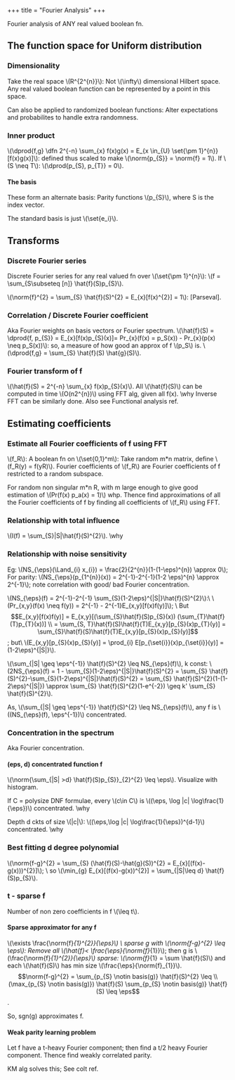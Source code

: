 +++
title = "Fourier Analysis"
+++

Fourier analysis of ANY real valued boolean fn. 

## The function space for Uniform distribution
### Dimensionality
Take the real space \\(R^{2^{n}}\\): Not \\(\infty\\) dimensional Hilbert space. Any real valued boolean function can be represented by a point in this space.

Can also be applied to randomized boolean functions: Alter expectations and probabilites to handle extra randomness.

### Inner product
\\(\dprod{f,g} \dfn 2^{-n} \sum_{x} f(x)g(x) = E_{x \in_{U} \set{\pm 1}^{n}}[f(x)g(x)]\\): defined thus scaled to make \\(\norm{p_{S}} = \norm{f} = 1\\). If \\(S \neq T\\): \\(\dprod{p_{S}, p_{T}} = 0\\).

#### The basis
These form an alternate basis: Parity functions \\(p_{S}\\), where S is the index vector.

The standard basis is just \\(\set{e_i}\\).

## Transforms
### Discrete Fourier series
Discrete Fourier series for any real valued fn over \\(\set{\pm 1}^{n}\\): \\(f = \sum_{S\subseteq [n]} \hat{f}(S)p_{S}\\).

\\(\norm{f}^{2} = \sum_{S} \hat{f}(S)^{2} = E_{x}[f(x)^{2}] = 1\\): [Parseval].

### Correlation / Discrete Fourier coefficient
Aka Fourier weights on basis vectors or Fourier spectrum. \\(\hat{f}(S) = \dprod{f, p_{S}} = E_{x}[f(x)p_{S}(x)]= Pr_{x}(f(x) = p_S(x)) - Pr_{x}(p(x) \neq p_S(x))\\): so, a measure of how good an approx of f \\(p_S\\) is. \\(\dprod{f,g} = \sum_{S} \hat{f}(S) \hat{g}(S)\\).

### Fourier transform of f
\\(\hat{f}(S) = 2^{-n} \sum_{x} f(x)p_{S}(x)\\). All \\(\hat{f}(S)\\) can be computed in time \\(O(n2^{n})\\) using FFT alg, given all f(x). \why Inverse FFT can be similarly done. Also see Functional analysis ref.

## Estimating coefficients
### Estimate all Fourier coefficients of f using FFT
\\(f_R\\): A boolean fn on \\(\set{0,1}^m\\): Take random m*n matrix, define \\(f_R(y) = f(yR)\\). Fourier coefficients of \\(f_R\\) are Fourier coefficients of f restricted to a random subspace.

For random non singular m*n R, with m large enough to give good estimation of \\(Pr(f(x) p_a(x) = 1)\\) whp. Thence find approximations of all the Fourier coefficients of f by finding all coefficients of \\(f_R\\) using FFT.

### Relationship with total influence
\\(I(f) = \sum_{S}|S|\hat{f}(S)^{2}\\). \why

### Relationship with noise sensitivity
Eg: \\(NS_{\eps}(\Land_{i} x_{i}) = \frac{2}{2^{n}}(1-(1-\eps)^{n}) \approx 0\\); For parity: \\(NS_{\eps}(p_{1^{n}}(x)) = 2^{-1}-2^{-1}(1-2 \eps)^{n} \approx 2^{-1}\\); note correlation with good/ bad Fourier concentration.

\\(NS_{\eps}(f) = 2^{-1}-2^{-1} \sum_{S}(1-2\eps)^{|S|}\hat{f}(S)^{2}\\):\\
\\(Pr_{x,y}(f(x) \neq f(y)) = 2^{-1} - 2^{-1}E_{x,y}[f(x)f(y)]\\); \\
But 
$$E_{x,y}[f(x)f(y)] = E_{x,y}[(\sum_{S}\hat{f}(S)p_{S}(x)) (\sum_{T}\hat{f}(T)p_{T}(x))] \\
= \sum_{S, T}\hat{f}(S)\hat{f}(T)E_{x,y}[p_{S}(x)p_{T}(y)] = \sum_{S}\hat{f}(S)\hat{f}(T)E_{x,y}[p_{S}(x)p_{S}(y)]$$; but\\
 \\(E_{x,y}[p_{S}(x)p_{S}(y)] = \prod_{i} E[p_{\set{i}}(x)p_{\set{i}}(y)] = (1-2\eps)^{|S|}\\).

\\(\sum_{|S| \geq \eps^{-1}} \hat{f}(S)^{2} \leq NS_{\eps}(f)\\), k const: \\(2NS_{\eps}(f) = 1 - \sum_{S}(1-2\eps)^{|S|}\hat{f}(S)^{2} = \sum_{S} \hat{f}(S)^{2}-\sum_{S}(1-2\eps)^{|S|}\hat{f}(S)^{2} = \sum_{S} \hat{f}(S)^{2}(1-(1-2\eps)^{|S|}) \approx \sum_{S} \hat{f}(S)^{2}(1-e^{-2}) \geq k' \sum_{S} \hat{f}(S)^{2}\\).

As, \\(\sum_{|S| \geq \eps^{-1}} \hat{f}(S)^{2} \leq NS_{\eps}(f)\\), any f is \\((NS_{\eps}(f), \eps^{-1})\\) concentrated.

### Concentration in the spectrum
Aka Fourier concentration.

#### (eps, d) concentrated function f
\\(\norm{\sum_{|S| >d} \hat{f}(S)p_{S}}_{2}^{2} \leq \eps\\). Visualize with histogram.

If C = polysize DNF formulae, every \\(c\in C\\) is \\((\eps, \log |c| \log\frac{1}{\eps})\\) concentrated. \why

Depth d ckts of size \\(|c|\\): \\((\eps,\log |c| \log\frac{1}{\eps})^{d-1}\\) concentrated. \why

### Best fitting d degree polynomial
\\(\norm{f-g}^{2} = \sum_{S} (\hat{f}(S)-\hat{g}(S))^{2} = E_{x}[(f(x)-g(x)))^{2}]\\); \\
so \\(\min_{g} E_{x}[(f(x)-g(x))^{2}] = \sum_{|S|\leq d} \hat{f}(S)p_{S}\\).

### t - sparse f
Number of non zero coefficients in f \\(\leq t\\).

#### Sparse approximator for any f
\\(\exists \frac{\norm{f}_{1}^{2}}{\eps}\\) \\
sparse g with \\(\norm{f-g}^{2} \leq \eps\\): Remove all \\(\hat{f}< \frac{\eps}{\norm{f}_{1}}\\); then g is \\(\frac{\norm{f}_{1}^{2}}{\eps}\\) sparse: \\(\norm{f}_{1} = \sum \hat{f}(S)\\) and each \\(\hat{f}(S)\\) has min size \\(\frac{\eps}{\norm{f}_{1}}\\). 
$$\norm{f-g}^{2} = \sum_{p_{S} \notin basis(g)} \hat{f}(S)^{2} \leq \\
(\max_{p_{S} \notin basis(g)}) \hat{f}(S) \sum_{p_{S} \notin basis(g)} \hat{f}(S) \leq \eps$$.

So, sgn(g) approximates f.

#### Weak parity learning problem
Let f have a t-heavy Fourier component; then find a t/2 heavy Fourier component. Thence find weakly correlated parity.

KM alg solves this; See colt ref.


